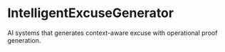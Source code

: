 # IntelligentExcuseGenerator
AI systems that generates context-aware excuse with operational proof generation.
